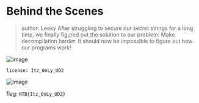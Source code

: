 # Behind the Scenes
>author: Leeky
>After struggling to secure our secret strings for a long time, we finally figured out the solution to our problem: Make decompilation harder. It should now be impossible to figure out how our programs work!

![image](https://hackmd.io/_uploads/Hkhp1CZDA.png)

`license: Itz_0nLy_UD2`

![image](https://hackmd.io/_uploads/HJkMgR-DA.png)

flag: `HTB{Itz_0nLy_UD2}`